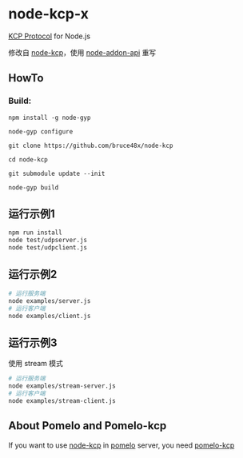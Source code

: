 node-kcp-x
======================================

[KCP Protocol](https://github.com/skywind3000/kcp) for Node.js

修改自 [node-kcp](https://github.com/leenjewel/node-kcp)，使用 [node-addon-api](https://github.com/nodejs/node-addon-api) 重写
## HowTo

### Build:

```
npm install -g node-gyp

node-gyp configure

git clone https://github.com/bruce48x/node-kcp

cd node-kcp

git submodule update --init

node-gyp build
```

## 运行示例1

```sh
npm run install
node test/udpserver.js
node test/udpclient.js
```

## 运行示例2

```sh
# 运行服务端
node examples/server.js
# 运行客户端
node examples/client.js
```

## 运行示例3
使用 stream 模式

```sh
# 运行服务端
node examples/stream-server.js
# 运行客户端
node examples/stream-client.js
```

## About Pomelo and Pomelo-kcp

If you want to use [node-kcp](https://github.com/leenjewel/node-kcp) in [pomelo](https://github.com/NetEase/pomelo/) server, you need [pomelo-kcp](https://github.com/leenjewel/pomelo-kcp)
